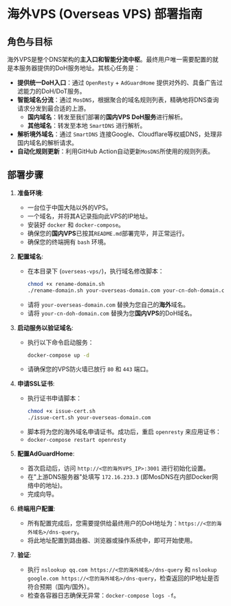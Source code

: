 # 海外VPS (Overseas VPS) 部署指南

## 角色与目标

海外VPS是整个DNS架构的**主入口和智能分流中枢**。最终用户唯一需要配置的就是本服务器提供的DoH服务地址。其核心任务是：

-   **提供统一DoH入口**：通过 `OpenResty` + `AdGuardHome` 提供对外的、具备广告过滤能力的DoH/DoT服务。
-   **智能域名分流**：通过 `MosDNS`，根据聚合的域名规则列表，精确地将DNS查询请求分发到最合适的上游。
    -   **国内域名**：转发至我们部署的**国内VPS DoH服务**进行解析。
    -   **其他域名**：转发至本地 `SmartDNS` 进行解析。
-   **解析境外域名**：通过 `SmartDNS` 连接Google、Cloudflare等权威DNS，处理非国内域名的解析请求。
-   **自动化规则更新**：利用GitHub Action自动更新`MosDNS`所使用的规则列表。

## 部署步骤

1.  **准备环境**:
    *   一台位于中国大陆以外的VPS。
    *   一个域名，并将其A记录指向此VPS的IP地址。
    *   安装好 `docker` 和 `docker-compose`。
    *   确保您的**国内VPS**已按其`README.md`部署完毕，并正常运行。
    *   确保您的终端拥有 `bash` 环境。

2.  **配置域名**:
    *   在本目录下 (`overseas-vps/`)，执行域名修改脚本：
        ```bash
        chmod +x rename-domain.sh
        ./rename-domain.sh your-overseas-domain.com your-cn-doh-domain.com
        ```
    *   请将 `your-overseas-domain.com` 替换为您自己的**海外**域名。
    *   请将 `your-cn-doh-domain.com` 替换为您**国内VPS**的DoH域名。

3.  **启动服务以验证域名**:
    *   执行以下命令启动服务：
        ```bash
        docker-compose up -d
        ```
    *   请确保您的VPS防火墙已放行 `80` 和 `443` 端口。

4.  **申请SSL证书**:
    *   执行证书申请脚本：
        ```bash
        chmod +x issue-cert.sh
        ./issue-cert.sh your-overseas-domain.com
        ```
    *   脚本将为您的海外域名申请证书。成功后，重启 `openresty` 来应用证书：
    *   `docker-compose restart openresty`

5.  **配置AdGuardHome**:
    *   首次启动后，访问 `http://<您的海外VPS_IP>:3001` 进行初始化设置。
    *   在"上游DNS服务器"处填写 `172.16.233.3` (即MosDNS在内部Docker网络中的地址)。
    *   完成向导。

6.  **终端用户配置**:
    *   所有配置完成后，您需要提供给最终用户的DoH地址为：`https://<您的海外域名>/dns-query`。
    *   将此地址配置到路由器、浏览器或操作系统中，即可开始使用。

7.  **验证**:
    *   执行 `nslookup qq.com https://<您的海外域名>/dns-query` 和 `nslookup google.com https://<您的海外域名>/dns-query`，检查返回的IP地址是否符合预期（国内/国外）。
    *   检查各容器日志确保无异常：`docker-compose logs -f`。 